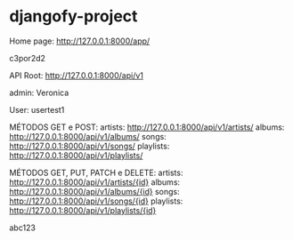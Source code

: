 # djangofy-project

Home page:
http://127.0.0.1:8000/app/

c3por2d2

API Root:
http://127.0.0.1:8000/api/v1

admin:
Veronica 

User:
usertest1 

MÉTODOS GET e POST:
artists: http://127.0.0.1:8000/api/v1/artists/
albums: http://127.0.0.1:8000/api/v1/albums/
songs: http://127.0.0.1:8000/api/v1/songs/
playlists: http://127.0.0.1:8000/api/v1/playlists/

MÉTODOS GET, PUT, PATCH e DELETE:
artists: http://127.0.0.1:8000/api/v1/artists/{id}
albums: http://127.0.0.1:8000/api/v1/albums/{id}
songs: http://127.0.0.1:8000/api/v1/songs/{id}
playlists: http://127.0.0.1:8000/api/v1/playlists/{id}

 abc123
